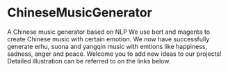 # ChineseMusicGenerator
A Chinese music generator based on NLP
We use bert and magenta to create Chinese music with certain emotion. 
We now have successfully generate erhu, suona and yangqin music with emtions like happiness, sadness, anger and peace.
Welcome you to add new ideas to our projects! 
Detailed illustration can be referred to on the links below.
